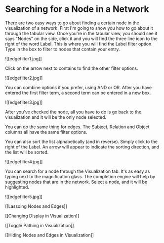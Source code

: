 # Searching for a Node in a Network

There are two easy ways to go about finding a certain node in the visualization of a network. First I'm going to show you how to go about it through the tabular view.
Once you're in the tabular view, you should see it says "Nodes" on the side, click it and you will find the three line icon to the right of the word Label. This is where you will find the Label filter option. Type in the box to filter to nodes that contain your entry.  

![[edgefilter1.jpg]]

Click on the arrow next to contains to find the other filter options.

![[edgefilter2.jpg]]

You can combine options if you prefer, using AND or OR.  After you have entered the first filter term, a second term can be entered in a new box.

![[edgefilter3.jpg]]

After you've checked the node, all you have to do is go back to the visualization and it will be the only node selected.

You can do the same thing for edges. The Subject, Relation and Object columns all have the same filter options.

You can also sort the list alphabetically (and in reverse). Simply click to the right of the Label. An arrow will appear to indicate the sorting direction, and the list will be sorted.

![[edgefilter4.jpg]]

You can search for a node through the Visualization tab. It's as easy as typing next to the magnification glass. The completion engine will help by suggesting nodes that are in the network.  Select a node, and it will be highlighted.

![[edgefilter5.jpg]]

    
    
[[Lassoing Nodes and Edges]]
    
[[Changing Display in Visualization]]

[[Toggle Pathing in Visualization]]

[[Hiding Nodes and Edges in Visualization]]
